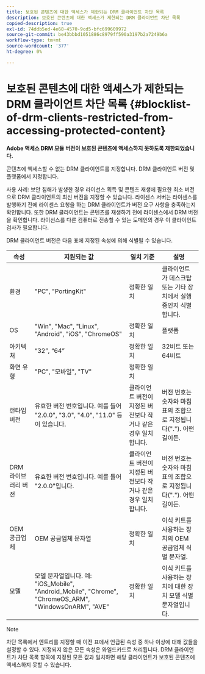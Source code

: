 ```yaml
---
title: 보호된 콘텐츠에 대한 액세스가 제한되는 DRM 클라이언트 차단 목록
description: 보호된 콘텐츠에 대한 액세스가 제한되는 DRM 클라이언트 차단 목록
copied-description: true
exl-id: 74ddb5ed-4e68-4570-9cd5-bfc699609972
source-git-commit: be43bbbd1051886c8979ff590a3197b2a7249b6a
workflow-type: tm+mt
source-wordcount: '377'
ht-degree: 0%

---
```


# 보호된 콘텐츠에 대한 액세스가 제한되는 DRM 클라이언트 차단 목록 {#blocklist-of-drm-clients-restricted-from-accessing-protected-content}

**Adobe 액세스 DRM 모듈 버전이 보호된 콘텐츠에 액세스하지 못하도록 제한되었습니다.**

콘텐츠에 액세스할 수 없는 DRM 클라이언트를 지정합니다. DRM 클라이언트 버전 및 플랫폼에서 지정합니다.

사용 사례: 보안 침해가 발생한 경우 라이선스 획득 및 콘텐츠 재생에 필요한 최소 버전으로 DRM 클라이언트의 최신 버전을 지정할 수 있습니다. 라이센스 서버는 라이센스를 발행하기 전에 라이센스 요청을 하는 DRM 클라이언트가 버전 요구 사항을 충족하는지 확인합니다. 또한 DRM 클라이언트는 콘텐츠를 재생하기 전에 라이센스에서 DRM 버전을 확인합니다. 라이선스를 다른 컴퓨터로 전송할 수 있는 도메인의 경우 이 클라이언트 검사가 필요합니다.

DRM 클라이언트 버전은 다음 표에 지정된 속성에 의해 식별될 수 있습니다.

| **속성** | **지원되는 값** | **일치 기준** | **설명** |
|---|---|---|---|
| 환경 | &quot;PC&quot;, &quot;PortingKit&quot; | 정확한 일치 | 클라이언트가 데스크탑 또는 기타 장치에서 실행 중인지 식별합니다. |
| OS | &quot;Win&quot;, &quot;Mac&quot;, &quot;Linux&quot;, &quot;Android&quot;, &quot;iOS&quot;, &quot;ChromeOS&quot; | 정확한 일치 | 플랫폼 |
| 아키텍처 | “32”, “64” | 정확한 일치 | 32비트 또는 64비트 |
| 화면 유형 | &quot;PC&quot;, &quot;모바일&quot;, &quot;TV&quot; | 정확한 일치 |  |
| 런타임 버전 | 유효한 버전 번호입니다. 예를 들어 &quot;2.0.0&quot;, &quot;3.0&quot;, &quot;4.0&quot;, &quot;11.0&quot; 등이 있습니다. | 클라이언트 버전이 지정된 버전보다 작거나 같은 경우 일치합니다. | 버전 번호는 숫자와 마침표의 조합으로 지정됩니다(&quot;.&quot;). 어떤 길이든. |
| DRM 라이브러리 버전 | 유효한 버전 번호입니다. 예를 들어 &quot;2.0.0&quot;입니다. | 클라이언트 버전이 지정된 버전보다 작거나 같은 경우 일치합니다. | 버전 번호는 숫자와 마침표의 조합으로 지정됩니다(&quot;.&quot;). 어떤 길이든. |
| OEM 공급업체 | OEM 공급업체 문자열 | 정확한 일치 | 이식 키트를 사용하는 장치의 OEM 공급업체 식별 문자열. |
| 모델 | 모델 문자열입니다. 예: &quot;iOS_Mobile&quot;, &quot;Android_Mobile&quot;, &quot;Chrome&quot;, &quot;ChromeOS_ARM&quot;, &quot;WindowsOnARM&quot;, &quot;AVE&quot; | 정확한 일치 | 이식 키트를 사용하는 장치에 대한 장치 모델 식별 문자열입니다. |

>[!NOTE]
>
>차단 목록에서 엔트리를 지정할 때 이전 표에서 언급된 속성 중 하나 이상에 대해 값들을 설정할 수 있다. 지정되지 않은 모든 속성은 와일드카드로 처리됩니다. DRM 클라이언트가 차단 목록 항목에 지정된 모든 값과 일치하면 해당 클라이언트가 보호된 콘텐츠에 액세스하지 못할 수 있습니다.
